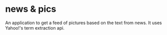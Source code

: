 # news & pics

An application to get a feed of pictures based on the text from news. It uses Yahoo!'s term extraction api.